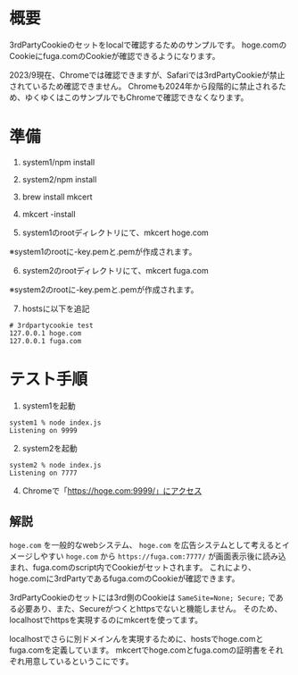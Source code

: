 # 概要

3rdPartyCookieのセットをlocalで確認するためのサンプルです。
hoge.comのCookieにfuga.comのCookieが確認できるようになります。

2023/9現在、Chromeでは確認できますが、Safariでは3rdPartyCookieが禁止されているため確認できません。
Chromeも2024年から段階的に禁止されるため、ゆくゆくはこのサンプルでもChromeで確認できなくなります。

# 準備

1. system1/npm install

2. system2/npm install

3. brew install mkcert

4. mkcert -install

5. system1のrootディレクトリにて、mkcert hoge.com

※system1のrootに-key.pemと.pemが作成されます。

6. system2のrootディレクトリにて、mkcert fuga.com

※system2のrootに-key.pemと.pemが作成されます。

7. hostsに以下を追記

```
# 3rdpartycookie test
127.0.0.1 hoge.com
127.0.0.1 fuga.com
```

# テスト手順

1. system1を起動

```
system1 % node index.js
Listening on 9999
```

2. system2を起動

```
system2 % node index.js
Listening on 7777
```

4. Chromeで「https://hoge.com:9999/」にアクセス


## 解説

`hoge.com` を一般的なwebシステム、 `hoge.com` を広告システムとして考えるとイメージしやすい
`hoge.com` から `https://fuga.com:7777/` が画面表示後に読み込まれ、fuga.comのscript内でCookieがセットされます。
これにより、hoge.comに3rdPartyであるfuga.comのCookieが確認できます。

3rdPartyCookieのセットには3rd側のCookieは `SameSite=None; Secure;` である必要あり、また、Secureがつくとhttpsでないと機能しません。
そのため、localhostでhttpsを実現するのにmkcertを使ってます。

localhostでさらに別ドメインんを実現するために、hostsでhoge.comとfuga.comを定義しています。
mkcertでhoge.comとfuga.comの証明書をそれぞれ用意しているというこにです。

